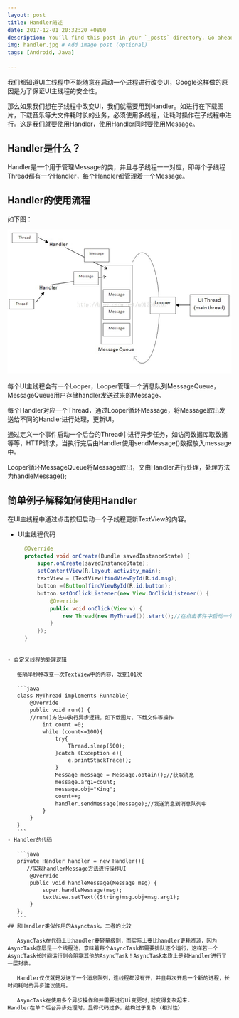 ```yaml
---
layout: post
title: Handler简述
date: 2017-12-01 20:32:20 +0800
description: You’ll find this post in your `_posts` directory. Go ahead and edit it and re-build the site to see your changes. # Add post description (optional)
img: handler.jpg # Add image post (optional)
tags: [Android, Java]

---
```



我们都知道UI主线程中不能随意在启动一个进程进行改变UI，Google这样做的原因是为了保证UI主线程的安全性。  

那么如果我们想在子线程中改变UI，我们就需要用到Handler。如进行在下载图片，下载音乐等大文件耗时长的业务，必须使用多线程，让耗时操作在子线程中进行。这是我们就要使用Handler，使用Handler同时要使用Message。

## Handler是什么？

Handler是一个用于管理Message的类，并且与子线程一一对应，即每个子线程Thread都有一个Handler，每个Handler都管理着一个Message。

## Handler的使用流程
如下图：

![GitHub](../assets/img/handler-01.jpg)

每个UI主线程会有一个Looper，Looper管理一个消息队列MessageQueue，MessageQueue用户存储handler发送过来的Message。
  
每个Handler对应一个Thread，通过Looper循环Message，将Message取出发送给不同的Handler进行处理，更新UI。  

通过定义一个事件启动一个后台的Thread中进行异步任务，如访问数据库取数据等等，HTTP请求，当执行完后由Handler使用sendMessage()数据放入message中。
  
Looper循环MessageQueue将Message取出，交由Handler进行处理，处理方法为handleMessage();

## 简单例子解释如何使用Handler
在UI主线程中通过点击按钮启动一个子线程更新TextView的内容。

- UI主线程代码

  ```java
    @Override
    protected void onCreate(Bundle savedInstanceState) {
        super.onCreate(savedInstanceState);
        setContentView(R.layout.activity_main);
        textView = (TextView)findViewById(R.id.msg);
        button =(Button)findViewById(R.id.button);
        button.setOnClickListener(new View.OnClickListener() {
            @Override
            public void onClick(View v) {
                new Thread(new MyThread()).start();//在点击事件中启动一个新的线程
            }
        });
    }
 ```
    
- 自定义线程的处理逻辑

	每隔半秒种改变一次TextView中的内容，改变101次
	
	```java
	class MyThread implements Runnable{
        @Override
        public void run() {
		//run()方法中执行异步逻辑，如下载图片，下载文件等操作
            int count =0;
            while (count<=100){
                try{
                    Thread.sleep(500);
                }catch (Exception e){
                    e.printStackTrace();
                }
                Message message = Message.obtain();//获取消息
                message.arg1=count;
                message.obj="King";
                count++;
                handler.sendMessage(message);//发送消息到消息队列中
            }
        }
    }
    ```
- Handler的代码

	```java
    private Handler handler = new Handler(){
	   //实现handlerMessage方法进行操作UI
        @Override
        public void handleMessage(Message msg) {
            super.handleMessage(msg);
            textView.setText((String)msg.obj+msg.arg1);
        }
    };
	```
## 和Handler类似作用的Asynctask，二者的比较

	AsyncTask在代码上比handler要轻量级别，而实际上要比handler更耗资源，因为AsyncTask底层是一个线程池，意味着每个AsyncTask都需要排队逐个运行，这样若一个AsyncTask长时间运行则会阻塞其他的AsyncTask！AsyncTask本质上是对Handler进行了一层封装。  

	Handler仅仅就是发送了一个消息队列，连线程都没有开，并且每次开启一个新的进程，长时间耗时的异步建议使用。  
	
	AsyncTask在使用多个异步操作和并需要进行Ui变更时,就变得复杂起来.
Handler在单个后台异步处理时，显得代码过多，结构过于复杂（相对性）


